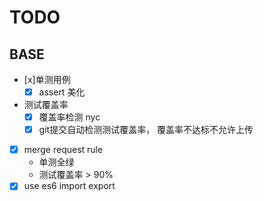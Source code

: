 # TODO

## BASE
- [x]单测用例
  - [x] assert 美化
- 测试覆盖率
  - [x] 覆盖率检测 nyc
  - [x] git提交自动检测测试覆盖率， 覆盖率不达标不允许上传
- [x] merge request rule
  - 单测全绿
  - 测试覆盖率 > 90%
- [x] use es6 import export
